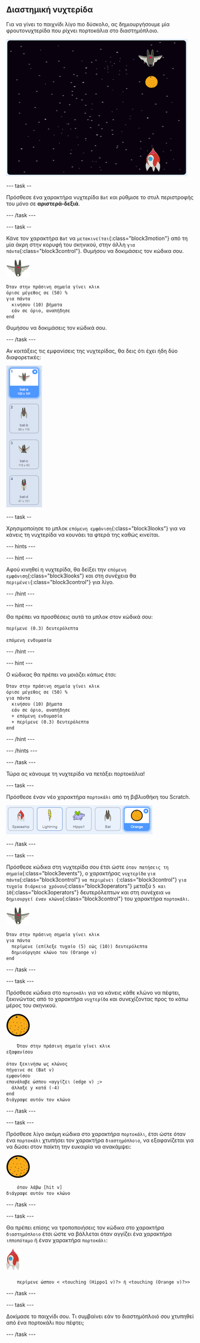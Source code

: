 ## Διαστημική νυχτερίδα

Για να γίνει το παιχνίδι λίγο πιο δύσκολο, ας δημιουργήσουμε μία φρουτονυχτερίδα που ρίχνει πορτοκάλια στο διαστημόπλοιο.

![μια νυχτερίδα που ρίχνει ένα πορτοκάλι στο διαστημόπλοιο](images/bat-oranges.png)

\--- task --

Πρόσθεσε ένα χαρακτήρα νυχτερίδα `Bat` και ρύθμισε το στυλ περιστροφής του μόνο σε **αριστερά-δεξιά**.

\--- /task \---

\--- task --

Κάνε τον χαρακτήρα `Bat` να `μετακινείται`{:class="block3motion"} από τη μία άκρη στην κορυφή του σκηνικού, στην άλλη `για πάντα`{:class="block3control"}. Θυμήσου να δοκιμάσεις τον κώδικα σου.

![χαρακτήρας νυχτερίδας](images/bat-sprite.png)

```blocks3
Όταν στην πράσινη σημαία γίνει κλικ
όρισε μέγεθος σε (50) %
για πάντα 
  κινήσου (10) βήματα
  εάν σε όριο, αναπήδησε
end
```

Θυμήσου να δοκιμάσεις τον κώδικά σου.

\--- /task \---

Αν κοιτάξεις τις εμφανίσεις της νυχτερίδας, θα δεις ότι έχει ήδη δύο διαφορετικές:

![screenshot](images/invaders-bat-costume.png)

\--- task --

Χρησιμοποίησε το μπλοκ `επόμενη εμφάνιση`{:class="block3looks"} για να κάνεις τη νυχτερίδα να κουνάει τα φτερά της καθώς κινείται.

\--- hints \---

\--- hint \---

Αφού κινηθεί η νυχτερίδα, θα δείξει την `επόμενη εμφάνιση`{:class="block3looks"} και στη συνέχεια θα `περιμένει`{:class="block3control"} για λίγο.

\--- /hint \---

\--- hint \---

Θα πρέπει να προσθέσεις αυτά τα μπλοκ στον κώδικά σου:

```blocks3
περίμενε (0.3) δευτερόλεπτα

επόμενη ενδυμασία
```

\--- /hint \---

\--- hint \---

Ο κώδικας θα πρέπει να μοιάζει κάπως έτσι:

```blocks3
Όταν στην πράσινη σημαία γίνει κλικ
όρισε μέγεθος σε (50) %
για πάντα 
  κινήσου (10) βήματα
  εάν σε όριο, αναπήδησε
  + επόμενη ενδυμασία
  + περίμενε (0.3) δευτερόλεπτα
end
```

\--- /hint \---

\--- /hints \---

\--- /task \---

Τώρα ας κάνουμε τη νυχτερίδα να πετάξει πορτοκάλια!

\--- task \---

Πρόσθεσε έναν νέο χαρακτήρα `πορτοκάλι` από τη βιβλιοθήκη του Scratch.

![screenshot](images/invaders-orange.png)

\--- /task \---

\--- task \---

Πρόσθεσε κώδικα στη νυχτερίδα σου έτσι ώστε `όταν πατήσεις τη σημαία`{:class="block3events"}, ο χαρακτήρας `νυχτερίδα` `για πάντα`{:class="block3control"} `να περιμένει `{:class="block3control"} `για τυχαία διάρκεια χρόνου`{:class="block3operators"} μεταξύ `5 και 10`{:class="block3operators"} δευτερόλεπτων και στη συνέχεια `να δημιουργεί έναν κλώνο`{:class="block3control"} του χαρακτήρα `πορτοκάλι`.

![χαρακτήρας νυχτερίδα](images/bat-sprite.png)

```blocks3
Όταν στην πράσινη σημαία γίνει κλικ
για πάντα 
  περίμενε (επίλεξε τυχαίο (5) εώς (10)) δευτερόλεπτα
  δημιούργησε κλώνο του (Orange v)
end
```

\--- /task \---

\--- task \---

Πρόσθεσε κώδικα στο `πορτοκάλι` για να κάνεις κάθε κλώνο να πέφτει, ξεκινώντας από το χαρακτήρα `νυχτερίδα` και συνεχίζοντας προς το κάτω μέρος του σκηνικού.

![χαρακτήρας πορτοκάλι](images/orange-sprite.png)

```blocks3
    Όταν στην πράσινη σημαία γίνει κλικ
εξαφανίσου

όταν ξεκινήσω ως κλώνος
πήγαινε σε (Bat v)
εμφανίσου
επανάλαβε ώσπου <αγγίζει (edge v) ;> 
  άλλαξε y κατά (-4)
end
διάγραψε αυτόν τον κλώνο
```

\--- /task \---

\--- task \---

Πρόσθεσε λίγο ακόμη κώδικα στο χαρακτήρα `πορτοκάλι`, έτσι ώστε όταν ένα `πορτοκάλι` χτυπήσει τον χαρακτήρα `διαστημόπλοιο`, να εξαφανίζεται για να δώσει στον παίκτη την ευκαιρία να ανακάμψει:

![χαρακτήρας πορτοκάλι](images/orange-sprite.png)

```blocks3
    όταν λάβω [hit v]
διάγραψε αυτόν τον κλώνο
```

\--- /task \---

\--- task \---

Θα πρέπει επίσης να τροποποιήσεις τον κώδικα στο χαρακτήρα `διαστημόπλοιο` έτσι ώστε να βάλλεται όταν αγγίζει ένα χαρακτήρα `ιπποπόταμο` ή έναν χαρακτήρα `πορτοκάλι`:

![χαρακτήρας πύραυλος](images/rocket-sprite.png)

```blocks3
    περίμενε ώσπου < <touching (Hippo1 v)?> ή <touching (Orange v)?>>
```

\--- /task \---

\--- task \---

Δοκίμασε το παιχνίδι σου. Τι συμβαίνει εάν το διαστημόπλοιό σου χτυπηθεί από ένα πορτοκάλι που πέφτει;

\--- /task \---
